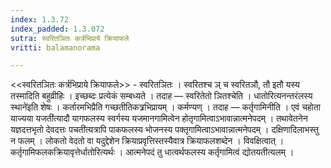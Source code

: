 ```yaml
---
index: 1.3.72
index_padded: 1.3.072
sutra: स्वरितञितः कर्त्रभिप्राये क्रियाफले
vritti: balamanorama

---
```

<<स्वरितञितः कर्त्रभिप्राये क्रियाफले>> - स्वरितञितः । स्वरितश्च ञ् च स्वरितञौ, तौ इतौ यस्य तस्मादिति बहुव्रीहिः । इच्छब्दः प्रत्येकं सम्बध्यते । तदाह —  स्वरितेतो ञितश्चेति । धातोरित्यनन्तरंलस्य स्थाने॑इति शेषः । कर्तारमभिप्रैति गच्छतीतिकत्र्रभिप्रायम् । कर्मण्यण् । तदाह — कर्तृगामिनीति । एवं चहोता याज्यया यजती॑त्यादौ यागफलस्य स्वर्गस्य यजमानगामित्वेन होतृगामित्वाऽभावान्नात्मनेपदम् । तथावेतनेन यज्ञदत्तभृतो देवदत्तः पचती॑त्यत्रापि पाकफलस्य भोजनस्य पक्तृगामित्वाऽभावान्नात्मनेपदम् । दक्षिणादिलाभस्तु न फलम् । लोकतो वेदतो वा यदुद्देशेन क्रियाप्रवृत्तिस्तस्यैवात्र क्रियाफलशब्देन । विवक्षित्वात् । कर्तृगामिफलकक्रियावृत्तेर्धातोरित्यर्थः । आत्मनेपदं तु धात्वर्थफलस्य कर्तृगामित्वं द्योतयतीत्यलम् ।